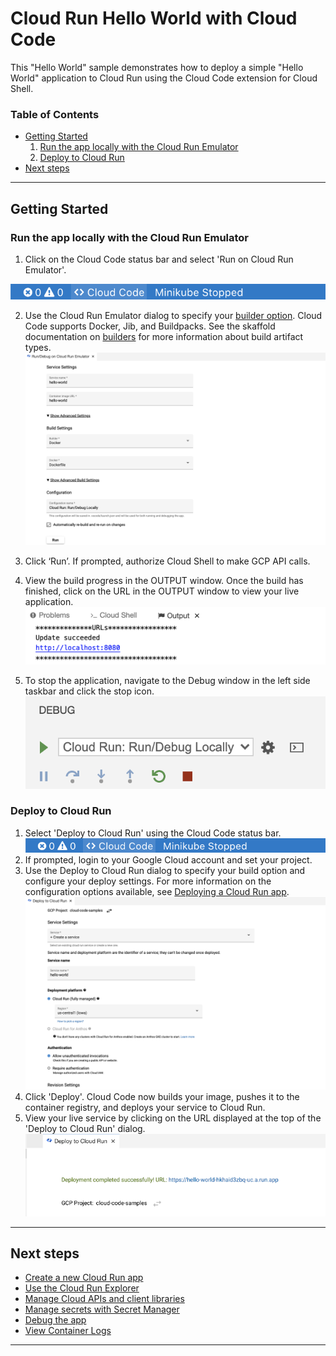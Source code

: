 # Cloud Run Hello World with Cloud Code


This "Hello World" sample demonstrates how to deploy a simple "Hello World" application to Cloud Run using the Cloud Code extension for Cloud Shell.

### Table of Contents
* [Getting Started](#getting-started)
    1. [Run the app locally with the Cloud Run Emulator](#run-the-app-locally-with-the-cloud-run-emulator)
    2. [Deploy to Cloud Run](#deploy-to-cloud-run)
* [Next steps](#next-steps)

---
## Getting Started

### Run the app locally with the Cloud Run Emulator
1. Click on the Cloud Code status bar and select 'Run on Cloud Run Emulator'.

![image](./img/status-bar.png)

2. Use the Cloud Run Emulator dialog to specify your [builder option](https://cloud.google.com/code/docs/vscode/deploying-a-cloud-run-app#deploying_a_cloud_run_service). Cloud Code supports Docker, Jib, and Buildpacks. See the skaffold documentation on [builders](https://skaffold.dev/docs/pipeline-stages/builders/) for more information about build artifact types.  
![image](./img/build-config.png)

3. Click ‘Run’. If prompted, authorize Cloud Shell to make GCP API calls.

4. View the build progress in the OUTPUT window. Once the build has finished, click on the URL in the OUTPUT window to view your live application.
![image](./img/cloud-run-url.png)

5. To stop the application, navigate to the Debug window in the left side taskbar and click the stop icon.
![image](./img/debug-window.png)

### Deploy to Cloud Run

1. Select 'Deploy to Cloud Run' using the Cloud Code status bar.
![image](./img/status-bar.png)
2. If prompted, login to your Google Cloud account and set your project.
3. Use the Deploy to Cloud Run dialog to specify your build option and configure your deploy settings. For more information on the configuration options available, see [Deploying a Cloud Run app](https://cloud.google.com/code/docs/vscode/deploying-a-cloud-run-app).  
![image](./img/deploy-build-config.png)
4. Click 'Deploy'. Cloud Code now builds your image, pushes it to the container registry, and deploys your service to Cloud Run.
5. View your live service by clicking on the URL displayed at the top of the 'Deploy to Cloud Run' dialog. 
![image](./img/cloud-run-deployed-url.png)

---
## Next steps
* [Create a new Cloud Run app](https://cloud.google.com/code/docs/vscode/quickstart-cloud-run)
* [Use the Cloud Run Explorer](https://cloud.google.com/code/docs/vscode/cloud-run-explorer)
* [Manage Cloud APIs and client libraries](https://cloud.google.com/code/docs/vscode/client-libraries)
* [Manage secrets with Secret Manager](https://cloud.google.com/code/docs/vscode/secret-manager)
* [Debug the app](https://cloud.google.com/code/docs/vscode/debug)
* [View Container Logs](https://cloud.google.com/code/docs/vscode/logging)

---

